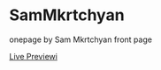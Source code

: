 # SamMkrtchyan
onepage by Sam Mkrtchyan front page

<a href="https://sammkrtchyan.github.io/test_template/">Live Previewi</a>
